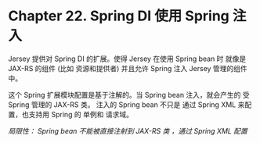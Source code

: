 Chapter 22. Spring DI 使用 Spring 注入
========================

Jersey 提供对 Spring DI 的扩展。使得 Jersey 在使用 Spring bean 时 就像是 JAX-RS 的组件 (比如 资源和提供者) 并且允许  Spring 注入 Jersey 管理的组件中。

这个 Spring 扩展模块配置是基于注解的。当 Spring bean 注入，就会产生的 受 Spring 管理的 JAX-RS 类。 注入的 Spring bean 不只是 通过 Spring XML 来配置，也支持用 Spring 的 单例和 请求域。

*局限性：
Spring bean 不能被直接注射到 JAX-RS 类 ，通过 Spring XML 配置*